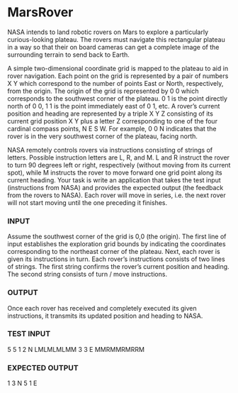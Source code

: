 # MarsRover

NASA intends to land robotic rovers on Mars to explore a particularly curious-looking plateau. The rovers must
navigate this rectangular plateau in a way so that their on board cameras can get a complete image of the
surrounding terrain to send back to Earth.

A simple two-dimensional coordinate grid is mapped to the plateau to aid in rover navigation. Each point on the
grid is represented by a pair of numbers X Y which correspond to the number of points East or North, respectively,
from the origin. The origin of the grid is represented by 0 0 which corresponds to the southwest corner of the
plateau. 0 1 is the point directly north of 0 0, 1 1 is the point immediately east of 0 1, etc. A rover’s current
position and heading are represented by a triple X Y Z consisting of its current grid position X Y plus a letter Z
corresponding to one of the four cardinal compass points, N E S W. For example, 0 0 N indicates that the rover is
in the very southwest corner of the plateau, facing north.

NASA remotely controls rovers via instructions consisting of strings of letters. Possible instruction letters are L,
R, and M. L and R instruct the rover to turn 90 degrees left or right, respectively (without moving from its current
spot), while M instructs the rover to move forward one grid point along its current heading.
Your task is write an application that takes the test input (instructions from NASA) and provides the expected
output (the feedback from the rovers to NASA). Each rover will move in series, i.e. the next rover will not start
moving until the one preceding it finishes.

### INPUT
Assume the southwest corner of the grid is 0,0 (the origin). The first
line of input establishes the exploration grid bounds by indicating
the coordinates corresponding to the northeast corner of the
plateau.
Next, each rover is given its instructions in turn. Each rover’s
instructions consists of two lines of strings. The first string confirms
the rover’s current position and heading. The second string consists
of turn / move instructions.

### OUTPUT
Once each rover has received and completely executed its given
instructions, it transmits its updated position and heading to NASA.

### TEST INPUT
5 5
1 2 N
LMLMLMLMM
3 3 E
MMRMMRMRRM

### EXPECTED OUTPUT
1 3 N
5 1 E

